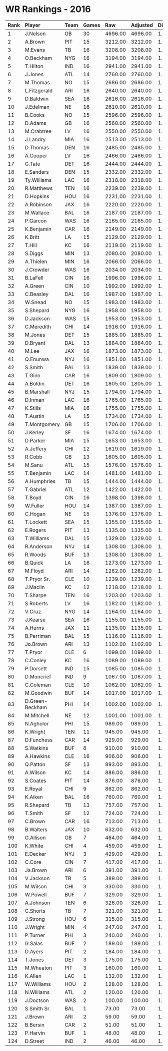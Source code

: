 # WR Rankings - 2016

| Rank | Player          | Team | Games | Raw     | Adjusted | Difficulty | Avg/Game | Typical | Consistency | Trend    |
| :----| :---------------| :----| :-----| :-------| :--------| :----------| :--------| :-------| :-----------| :--------|
| 1    | J.Nelson        | GB   | 30    | 4696.00 | 4696.00  | 1.000      | 156.53   | 138.50  | 11/3/16     | +184.0%  |
| 2    | A.Brown         | PIT  | 15    | 3212.00 | 3212.00  | 1.000      | 214.13   | 220.50  | 6/3/6       | +90.8%   |
| 3    | M.Evans         | TB   | 16    | 3208.00 | 3208.00  | 1.000      | 200.50   | 207.00  | 8/1/7       | +110.6%  |
| 4    | O.Beckham       | NYG  | 16    | 3194.00 | 3194.00  | 1.000      | 199.62   | 194.50  | 7/2/7       | +92.0%   |
| 5    | T.Hilton        | IND  | 16    | 2941.00 | 2941.00  | 1.000      | 183.81   | 190.50  | 10/0/6      | +121.1%  |
| 6    | J.Jones         | ATL  | 14    | 2760.00 | 2760.00  | 1.000      | 197.14   | 175.50  | 5/1/8       | +170.5%  |
| 7    | M.Thomas        | NO   | 15    | 2686.00 | 2686.00  | 1.000      | 179.07   | 180.00  | 8/2/5       | +102.3%  |
| 8    | L.Fitzgerald    | ARI  | 16    | 2640.00 | 2640.00  | 1.000      | 165.00   | 165.50  | 9/0/7       | +90.1%   |
| 9    | D.Baldwin       | SEA  | 16    | 2616.00 | 2616.00  | 1.000      | 163.50   | 174.00  | 12/0/4      | +129.5%  |
| 10   | J.Edelman       | NE   | 16    | 2610.00 | 2610.00  | 1.000      | 163.12   | 164.00  | 6/4/6       | +69.1%   |
| 11   | B.Cooks         | NO   | 15    | 2596.00 | 2596.00  | 1.000      | 173.07   | 157.50  | 7/3/5       | +123.7%  |
| 12   | D.Adams         | GB   | 16    | 2560.00 | 2560.00  | 1.000      | 160.00   | 148.00  | 6/3/7       | +162.6%  |
| 13   | M.Crabtree      | LV   | 16    | 2550.00 | 2550.00  | 1.000      | 159.38   | 162.00  | 7/1/8       | +129.5%  |
| 14   | J.Landry        | MIA  | 16    | 2513.00 | 2513.00  | 1.000      | 157.06   | 169.00  | 10/1/5      | +94.3%   |
| 15   | D.Thomas        | DEN  | 16    | 2485.00 | 2485.00  | 1.000      | 155.31   | 168.50  | 10/1/5      | +74.3%   |
| 16   | A.Cooper        | LV   | 16    | 2466.00 | 2466.00  | 1.000      | 154.12   | 162.00  | 11/1/4      | +113.3%  |
| 17   | G.Tate          | DET  | 16    | 2444.00 | 2444.00  | 1.000      | 152.75   | 159.00  | 10/0/6      | +155.7%  |
| 18   | E.Sanders       | DEN  | 15    | 2332.00 | 2332.00  | 1.000      | 155.47   | 165.50  | 10/1/4      | +136.9%  |
| 19   | Ty.Williams     | LAC  | 16    | 2318.00 | 2318.00  | 1.000      | 144.88   | 163.50  | 10/0/6      | +113.7%  |
| 20   | R.Matthews      | TEN  | 16    | 2239.00 | 2239.00  | 1.000      | 139.94   | 128.50  | 6/3/7       | +108.0%  |
| 21   | D.Hopkins       | HOU  | 16    | 2231.00 | 2231.00  | 1.000      | 139.44   | 150.00  | 9/1/6       | +101.5%  |
| 22   | A.Robinson      | JAX  | 16    | 2220.00 | 2220.00  | 1.000      | 138.75   | 151.50  | 8/1/7       | +188.1%  |
| 23   | M.Wallace       | BAL  | 16    | 2187.00 | 2187.00  | 1.000      | 136.69   | 143.00  | 9/1/6       | +90.8%   |
| 24   | P.Garcon        | WAS  | 16    | 2165.00 | 2165.00  | 1.000      | 135.31   | 142.00  | 6/3/7       | +70.0%   |
| 25   | K.Benjamin      | CAR  | 16    | 2149.00 | 2149.00  | 1.000      | 134.31   | 142.00  | 7/3/6       | +152.3%  |
| 26   | K.Britt         | LA   | 15    | 2129.00 | 2129.00  | 1.000      | 141.93   | 138.00  | 7/1/7       | +91.8%   |
| 27   | T.Hill          | KC   | 16    | 2119.00 | 2119.00  | 1.000      | 132.44   | 132.00  | 6/5/5       | +125.0%  |
| 28   | S.Diggs         | MIN  | 13    | 2080.00 | 2080.00  | 1.000      | 160.00   | 161.50  | 8/0/5       | +173.7%  |
| 29   | A.Thielen       | MIN  | 16    | 2066.00 | 2066.00  | 1.000      | 129.12   | 124.00  | 8/2/6       | +227.7%  |
| 30   | J.Crowder       | WAS  | 16    | 2034.00 | 2034.00  | 1.000      | 127.12   | 125.00  | 6/0/10      | +151.3%  |
| 31   | B.LaFell        | CIN  | 16    | 1996.00 | 1996.00  | 1.000      | 124.75   | 133.50  | 9/1/6       | +178.0%  |
| 32   | A.Green         | CIN  | 10    | 1992.00 | 1992.00  | 1.000      | 199.20   | 206.50  | 5/1/4       | INACTIVE |
| 33   | C.Beasley       | DAL  | 16    | 1987.00 | 1987.00  | 1.000      | 124.19   | 130.00  | 9/1/6       | +77.9%   |
| 34   | W.Snead         | NO   | 15    | 1983.00 | 1983.00  | 1.000      | 132.20   | 126.50  | 8/1/6       | +147.5%  |
| 35   | S.Shepard       | NYG  | 16    | 1958.00 | 1958.00  | 1.000      | 122.38   | 127.00  | 7/2/7       | +118.9%  |
| 36   | D.Jackson       | WAS  | 15    | 1953.00 | 1953.00  | 1.000      | 130.20   | 133.50  | 8/0/7       | +145.0%  |
| 37   | C.Meredith      | CHI  | 14    | 1916.00 | 1916.00  | 1.000      | 136.86   | 138.50  | 9/0/5       | +229.6%  |
| 38   | M.Jones         | DET  | 15    | 1885.00 | 1885.00  | 1.000      | 125.67   | 110.50  | 6/1/8       | +160.5%  |
| 39   | D.Bryant        | DAL  | 13    | 1884.00 | 1884.00  | 1.000      | 144.92   | 131.00  | 4/2/7       | +235.9%  |
| 40   | M.Lee           | JAX  | 16    | 1873.00 | 1873.00  | 1.000      | 117.06   | 131.00  | 7/3/6       | +103.6%  |
| 41   | Q.Enunwa        | NYJ  | 16    | 1851.00 | 1851.00  | 1.000      | 115.69   | 116.00  | 8/0/8       | +148.6%  |
| 42   | S.Smith         | BAL  | 13    | 1839.00 | 1839.00  | 1.000      | 141.46   | 142.00  | 8/0/5       | +116.3%  |
| 43   | T.Ginn          | CAR  | 16    | 1809.00 | 1809.00  | 1.000      | 113.06   | 116.00  | 7/3/6       | +135.6%  |
| 44   | A.Boldin        | DET  | 16    | 1805.00 | 1805.00  | 1.000      | 112.81   | 120.50  | 10/1/5      | +98.3%   |
| 45   | B.Marshall      | NYJ  | 15    | 1794.00 | 1794.00  | 1.000      | 119.60   | 124.00  | 10/1/4      | +127.7%  |
| 46   | D.Inman         | LAC  | 16    | 1765.00 | 1765.00  | 1.000      | 110.31   | 100.00  | 5/3/8       | +189.6%  |
| 47   | K.Stills        | MIA  | 16    | 1755.00 | 1755.00  | 1.000      | 109.69   | 98.00   | 6/0/10      | +164.9%  |
| 48   | T.Austin        | LA   | 15    | 1734.00 | 1734.00  | 1.000      | 115.60   | 117.00  | 8/0/7       | +193.7%  |
| 49   | T.Montgomery    | GB   | 15    | 1706.00 | 1706.00  | 1.000      | 113.73   | 101.50  | 7/1/7       | +606.5%  |
| 50   | J.Kerley        | SF   | 16    | 1674.00 | 1674.00  | 1.000      | 104.62   | 101.00  | 9/0/7       | +229.2%  |
| 51   | D.Parker        | MIA  | 15    | 1653.00 | 1653.00  | 1.000      | 110.20   | 106.00  | 7/2/6       | +179.6%  |
| 52   | A.Jeffery       | CHI  | 12    | 1619.00 | 1619.00  | 1.000      | 134.92   | 137.50  | 4/2/6       | +82.1%   |
| 53   | R.Cobb          | GB   | 13    | 1605.00 | 1605.00  | 1.000      | 123.46   | 117.50  | 8/1/4       | +163.5%  |
| 54   | M.Sanu          | ATL  | 15    | 1576.00 | 1576.00  | 1.000      | 105.07   | 106.00  | 9/0/6       | +175.4%  |
| 55   | T.Benjamin      | LAC  | 14    | 1481.00 | 1481.00  | 1.000      | 105.79   | 93.50   | 5/0/9       | +213.7%  |
| 56   | A.Humphries     | TB   | 15    | 1444.00 | 1444.00  | 1.000      | 96.27    | 88.50   | 7/0/8       | +251.2%  |
| 57   | T.Gabriel       | ATL  | 12    | 1422.00 | 1422.00  | 1.000      | 118.50   | 117.50  | 6/0/6       | +201.7%  |
| 58   | T.Boyd          | CIN  | 16    | 1398.00 | 1398.00  | 1.000      | 87.38    | 89.00   | 9/0/7       | +196.0%  |
| 59   | W.Fuller        | HOU  | 14    | 1387.00 | 1387.00  | 1.000      | 99.07    | 83.50   | 7/1/6       | +165.0%  |
| 60   | C.Hogan         | NE   | 15    | 1376.00 | 1376.00  | 1.000      | 91.73    | 89.00   | 8/0/7       | +388.6%  |
| 61   | T.Lockett       | SEA  | 15    | 1355.00 | 1355.00  | 1.000      | 90.33    | 74.50   | 9/1/5       | +253.3%  |
| 62   | E.Rogers        | PIT  | 13    | 1335.00 | 1335.00  | 1.000      | 102.69   | 99.00   | 7/0/6       | +189.5%  |
| 63   | T.Williams      | DAL  | 15    | 1329.00 | 1329.00  | 1.000      | 88.60    | 84.50   | 8/0/7       | +174.8%  |
| 64   | R.Anderson      | NYJ  | 14    | 1308.00 | 1308.00  | 1.000      | 93.43    | 83.50   | 7/0/7       | +187.0%  |
| 65   | R.Woods         | BUF  | 13    | 1308.00 | 1308.00  | 1.000      | 100.62   | 91.50   | 7/1/5       | +200.9%  |
| 66   | B.Quick         | LA   | 16    | 1273.00 | 1273.00  | 1.000      | 79.56    | 80.00   | 8/0/8       | +230.1%  |
| 67   | M.Floyd         | ARI  | 14    | 1262.00 | 1262.00  | 1.000      | 90.14    | 89.00   | 5/1/8       | +139.2%  |
| 68   | T.Pryor Sr.     | CLE  | 10    | 1239.00 | 1239.00  | 1.000      | 123.90   | 129.00  | 5/0/5       | +174.3%  |
| 69   | J.Maclin        | KC   | 12    | 1218.00 | 1218.00  | 1.000      | 101.50   | 118.00  | 7/0/5       | +160.4%  |
| 70   | T.Sharpe        | TEN  | 16    | 1203.00 | 1203.00  | 1.000      | 75.19    | 75.00   | 8/0/8       | +359.5%  |
| 71   | S.Roberts       | LV   | 16    | 1182.00 | 1182.00  | 1.000      | 73.88    | 76.50   | 10/0/6      | +129.2%  |
| 72   | V.Cruz          | NYG  | 14    | 1164.00 | 1164.00  | 1.000      | 83.14    | 81.00   | 8/0/6       | +205.6%  |
| 73   | J.Kearse        | SEA  | 16    | 1155.00 | 1155.00  | 1.000      | 72.19    | 77.50   | 9/2/5       | +139.7%  |
| 74   | A.Hurns         | JAX  | 11    | 1135.00 | 1135.00  | 1.000      | 103.18   | 92.00   | 3/2/6       | INACTIVE |
| 75   | B.Perriman      | BAL  | 15    | 1116.00 | 1116.00  | 1.000      | 74.40    | 72.50   | 7/2/6       | +128.5%  |
| 76   | Jo.Brown        | ARI  | 13    | 1102.00 | 1102.00  | 1.000      | 84.77    | 84.50   | 8/0/5       | +688.9%  |
| 77   | T.Pryor         | CLE  | 6     | 1099.00 | 1099.00  | 1.000      | 183.17   | 202.50  | 4/0/2       | INACTIVE |
| 78   | C.Conley        | KC   | 16    | 1089.00 | 1089.00  | 1.000      | 68.06    | 69.50   | 9/0/7       | +132.0%  |
| 79   | P.Dorsett       | IND  | 15    | 1085.00 | 1085.00  | 1.000      | 72.33    | 75.50   | 9/1/5       | +131.1%  |
| 80   | D.Moncrief      | IND  | 9     | 1067.00 | 1067.00  | 1.000      | 118.56   | 128.50  | 3/1/5       | +137.3%  |
| 81   | C.Coleman       | CLE  | 10    | 1062.00 | 1062.00  | 1.000      | 106.20   | 89.50   | 3/2/5       | +117.0%  |
| 82   | M.Goodwin       | BUF  | 14    | 1017.00 | 1017.00  | 1.000      | 72.64    | 63.00   | 8/0/6       | +260.2%  |
| 83   | D.Green-Beckham | PHI  | 14    | 1002.00 | 1002.00  | 1.000      | 71.57    | 63.50   | 7/0/7       | +241.4%  |
| 84   | M.Mitchell      | NE   | 12    | 1001.00 | 1001.00  | 1.000      | 83.42    | 102.50  | 8/0/4       | +437.6%  |
| 85   | N.Agholor       | PHI  | 15    | 989.00  | 989.00   | 1.000      | 65.93    | 66.00   | 8/0/7       | +188.8%  |
| 86   | K.Wright        | TEN  | 11    | 945.00  | 945.00   | 1.000      | 85.91    | 70.50   | 6/0/5       | +367.4%  |
| 87   | D.Funchess      | CAR  | 14    | 929.00  | 929.00   | 1.000      | 66.36    | 64.50   | 6/0/8       | +192.0%  |
| 88   | S.Watkins       | BUF  | 8     | 910.00  | 910.00   | 1.000      | 113.75   | 121.50  | 6/0/2       | +150.0%  |
| 89   | A.Hawkins       | CLE  | 16    | 906.00  | 906.00   | 1.000      | 56.62    | 47.50   | 8/2/6       | +287.1%  |
| 90   | Q.Patton        | SF   | 13    | 893.00  | 893.00   | 1.000      | 68.69    | 66.50   | 7/1/5       | +212.9%  |
| 91   | A.Wilson        | KC   | 14    | 886.00  | 886.00   | 1.000      | 63.29    | 64.00   | 9/0/5       | +398.6%  |
| 92   | S.Coates        | PIT  | 14    | 876.00  | 876.00   | 1.000      | 62.57    | 44.50   | 8/1/5       | +2046.2% |
| 93   | E.Royal         | CHI  | 9     | 862.00  | 862.00   | 1.000      | 95.78    | 82.00   | 4/0/5       | INACTIVE |
| 94   | K.Aiken         | BAL  | 16    | 760.00  | 760.00   | 1.000      | 47.50    | 48.50   | 9/1/6       | +257.8%  |
| 95   | R.Shepard       | TB   | 13    | 757.00  | 757.00   | 1.000      | 58.23    | 59.50   | 8/0/5       | +309.6%  |
| 96   | T.Smith         | SF   | 12    | 724.00  | 724.00   | 1.000      | 60.33    | 68.00   | 8/1/3       | INACTIVE |
| 97   | C.Brown         | CAR  | 16    | 713.00  | 713.00   | 1.000      | 44.56    | 43.00   | 9/2/5       | +344.3%  |
| 98   | B.Walters       | JAX  | 10    | 632.00  | 632.00   | 1.000      | 63.20    | 53.00   | 4/0/6       | +803.2%  |
| 99   | G.Allison       | GB   | 7     | 464.00  | 464.00   | 1.000      | 66.29    | 61.00   | 4/0/3       | +1275.0% |
| 100  | K.White         | CHI  | 4     | 459.00  | 459.00   | 1.000      | 114.75   | 125.00  | 2/1/1       | INACTIVE |
| 101  | E.Decker        | NYJ  | 3     | 429.00  | 429.00   | 1.000      | 143.00   | 143.00  | 2/0/1       | INACTIVE |
| 102  | C.Core          | CIN  | 7     | 417.00  | 417.00   | 1.000      | 59.57    | 66.00   | 4/0/3       | +1076.0% |
| 103  | Ja.Brown        | ARI  | 6     | 391.00  | 391.00   | 1.000      | 65.17    | 60.50   | 3/0/3       | INACTIVE |
| 104  | V.Jackson       | TB   | 5     | 389.00  | 389.00   | 1.000      | 77.80    | 77.00   | 1/3/1       | INACTIVE |
| 105  | M.Wilson        | CHI  | 3     | 330.00  | 330.00   | 1.000      | 110.00   | 110.00  | 2/0/1       | INACTIVE |
| 106  | W.Powell        | BUF  | 7     | 329.00  | 329.00   | 1.000      | 47.00    | 40.50   | 3/0/4       | INACTIVE |
| 107  | A.Johnson       | TEN  | 6     | 326.00  | 326.00   | 1.000      | 54.33    | 42.00   | 2/0/4       | INACTIVE |
| 108  | C.Shorts        | TB   | 7     | 321.00  | 321.00   | 1.000      | 45.86    | 46.00   | 5/0/2       | INACTIVE |
| 109  | J.Strong        | HOU  | 6     | 315.00  | 315.00   | 1.000      | 52.50    | 60.50   | 4/0/2       | INACTIVE |
| 110  | J.Wright        | MIN  | 4     | 247.00  | 247.00   | 1.000      | 61.75    | 77.50   | 2/1/1       | N/A      |
| 111  | P.Turner        | PHI  | 3     | 240.00  | 240.00   | 1.000      | 80.00    | 80.00   | 2/0/1       | N/A      |
| 112  | G.Salas         | BUF  | 2     | 189.00  | 189.00   | 1.000      | 94.50    | 94.50   | 1/0/1       | INACTIVE |
| 113  | D.Ayers         | PIT  | 2     | 184.00  | 184.00   | 1.000      | 92.00    | 92.00   | 1/0/1       | N/A      |
| 114  | T.Jones         | DET  | 3     | 175.00  | 175.00   | 1.000      | 58.33    | 58.33   | 2/0/1       | N/A      |
| 115  | M.Wheaton       | PIT  | 3     | 160.00  | 160.00   | 1.000      | 53.33    | 53.33   | 2/0/1       | INACTIVE |
| 116  | K.Allen         | LAC  | 1     | 132.00  | 132.00   | 1.000      | 132.00   | 132.00  | 0/1/0       | INACTIVE |
| 117  | W.Williams      | HOU  | 2     | 128.00  | 128.00   | 1.000      | 64.00    | 64.00   | 1/0/1       | N/A      |
| 118  | N.Williams      | ATL  | 2     | 120.00  | 120.00   | 1.000      | 60.00    | 60.00   | 1/0/1       | N/A      |
| 119  | J.Doctson       | WAS  | 2     | 100.00  | 100.00   | 1.000      | 50.00    | 50.00   | 1/0/1       | INACTIVE |
| 120  | S.Smith Sr.     | BAL  | 1     | 73.00   | 73.00    | 1.000      | 73.00    | 73.00   | 0/1/0       | N/A      |
| 121  | J.Brown         | ARI  | 2     | 59.00   | 59.00    | 1.000      | 29.50    | 29.50   | 1/0/1       | INACTIVE |
| 122  | B.Bersin        | CAR  | 2     | 51.00   | 51.00    | 1.000      | 25.50    | 25.50   | 1/0/1       | N/A      |
| 123  | P.Harvin        | BUF  | 1     | 48.00   | 48.00    | 1.000      | 48.00    | 48.00   | 0/1/0       | INACTIVE |
| 124  | D.Street        | IND  | 2     | 46.00   | 46.00    | 1.000      | 23.00    | 23.00   | 1/0/1       | INACTIVE |

